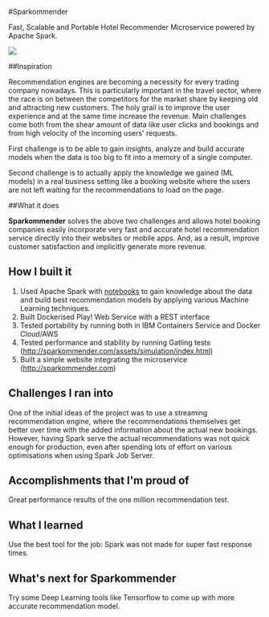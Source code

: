 #Sparkommender

Fast, Scalable and Portable Hotel Recommender Microservice powered by Apache Spark.

<img src="https://cloud.githubusercontent.com/assets/246085/17652299/b3a2f7b0-6270-11e6-8f3b-8c64168b9b2f.png">

##Inspiration

Recommendation engines are becoming a necessity for every trading company nowadays.
This is particularly important in the travel sector,
where the race is on between the competitors for the market share by keeping old and attracting new customers.
The holy grail is to improve the user experience and at the same time increase the revenue.
Main challenges come both from the shear amount of data like user clicks and bookings and from high
velocity of the incoming users' requests.

First challenge is to be able to gain insights, analyze and build accurate models
when the data is too big to fit into a memory of a single computer.

Second challenge is to actually apply the knowledge we gained (ML models)
in a real business setting like a booking website where the users are not left
waiting for the recommendations to load on the page.

##What it does

**Sparkommender** solves the above two challenges and allows hotel booking companies easily incorporate
very fast and accurate hotel recommendation service directly into their
websites or mobile apps. And, as a result, improve customer satisfaction and
implicitly generate more revenue.

## How I built it
1. Used Apache Spark with [notebooks](https://github.com/radek1st/sparkommender/tree/master/sparkommender-ml/notebooks) to gain knowledge about the data and build best recommendation models by applying various Machine Learning techniques.
2. Built Dockerised Play! Web Service with a REST interface
3. Tested portability by running both in IBM Containers Service and Docker Cloud/AWS
4. Tested performance and stability by running Gatling tests (http://sparkommender.com/assets/simulation/index.html)
5. Built a simple website integrating the microservice (http://sparkommender.com)

## Challenges I ran into
One of the initial ideas of the project was to use a streaming recommendation engine, where the recommendations
themselves get better over time with the added information about the actual new bookings.
However, having Spark serve the actual recommendations was not quick enough for production, even
after spending lots of effort on various optimisations when using Spark Job Server.

## Accomplishments that I'm proud of
Great performance results of the one million recommendation test.

## What I learned
Use the best tool for the job: Spark was not made for super fast response times. 

## What's next for Sparkommender
Try some Deep Learning tools like Tensorflow to come up with more accurate recommendation model.
